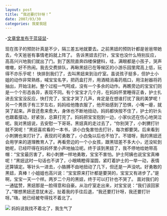 ```yaml
---
layout: post
title: “我还要打针呀！”
date: 2007/03/30
categories: 我爱我妞
---
```


-[文章曾发布于蓝袋鼠](http://landaishu.hi2net.com/home/blog_read.asp?id=4175&blogid=27113)-



现在孩子的预防针真是不少，隔三差五地就要去。之前黑妞的预防针都是爸爸带她去，今天爸爸有事情老妈就上阵了。
 告诉黑妞去打针，宝宝也没什么特别反应，高高兴兴地我们就出了门。到了医院直奔四楼保健科，哇，满眼都是小孩子，哭声嗷嗷，好不热闹。我去交费排队，再瞅黑妞已在等候区的小游乐园里爬高上低，玩得不亦乐乎呢！
 快排到我们了，去叫黑妞来到治疗室。虽说孩子挺多，但护士小姐的动作非常熟练，喊宝宝名字，把药盒打开，用酒精消毒药瓶口，用注射器将药抽出，开始注射。整个过程一气呵成，没有一个多余的动作。再瞧旁边的宝宝们则是一个个形态各异，表现不同。有个宝宝才几个月，在妈妈怀里睡得正香，护士扎进去宝宝没反应，快打完了，宝宝才哭了几声，肯定是在想谁打扰了我的美梦呢！另一个男孩子有三岁左右，妈妈给他撸衣服了，他开始感到了恐惧，小嘴一瘪，就哭了起来。声音还愈来愈大，身体也不断地扭动，妈妈都快按不住了，护士的针头也跟着摆动，好紧张，总算打完了。妈妈把宝宝抱到一边，小家伙还在伤心地哭泣呢。我对黑妞说，去安慰一下哥哥。黑妞真的走过去了，“你别哭了，小刺猬打针就不哭呢！”黑妞喜欢看的一本书，讲小白兔害怕去打针，每次都要哭。后来看到小刺猬也来打针了，表现的可勇敢了，小白兔以后也不怕了。不错呀，我的黑妞还会用学来的道理教育人了。再看旁边的一个小女孩，跟黑钮差不多大小，还没轮到她呢，已经吓得在妈妈怀里小声地抽泣呢。终于该到黑妞了，我不停地给她带高帽：“宝宝最厉害了，和小刺猬一样地勇敢，宝宝不害怕。护士阿姨也说宝宝真棒呢！”黑妞这时一句话也不讲了，小眼睛瞪得溜圆，紧盯着护士的一举一动，表情还算镇定。等针头一进去，小胳膊不由地扭动了几下，但还是一声没吭。好勇敢的黑妞，真棒！小姐姐也高兴说：“宝宝原来打针都是要哭的，宝宝又有进步了。”是啊，宝宝一天一个样。两岁二个月的黑妞，终于可以打针也不哭了。
 面对我们的一通猛赞，黑妞那是一脸得意和自豪。从治疗室走出来，对宝宝说：“我们该回家了。”哪想黑妞还意犹未近，扯着我的手往后退，“我还要打针呀，我还要打针呀。”嗨，她已经被夸得找不着北了。

![](http://heiniuniu-static.wusisu.com/heiniuniu_uploads/upload2007/200733010208747.jpg)
妈妈说我找不着北了，我生气了